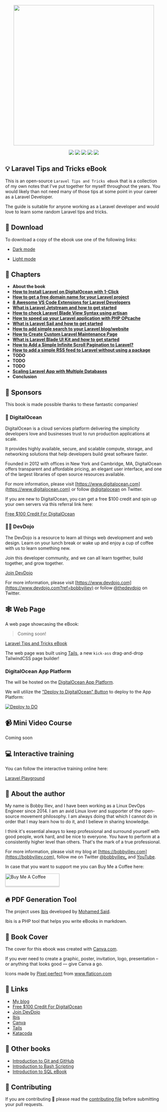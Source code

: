 <p align="center"><img src="https://imgur.com/0YRkNDh.png" height="450" width="auto"></p>

<div align="center">
    <p>
	    <a name="stars"><img src="https://img.shields.io/github/stars/bobbyiliev/laravel-tips-and-tricks-ebook?style=for-the-badge"></a>
	    <a name="forks"><img src="https://img.shields.io/github/forks/bobbyiliev/laravel-tips-and-tricks-ebook?logoColor=green&style=for-the-badge"></a>
	    <a name="contributions"><img src="https://img.shields.io/github/contributors/bobbyiliev/laravel-tips-and-tricks-ebook?logoColor=green&style=for-the-badge"></a>
	    <a name="madeWith"><img src="https://img.shields.io/badge/Made%20with-Markdown-1f425f.svg?style=for-the-badge"></a>
	    <a name="license"><img src="https://img.shields.io/github/license/bobbyiliev/laravel-tips-and-tricks-ebook?style=for-the-badge"></a>
    </p>
</div>

## 💡 Laravel Tips and Tricks eBook

This is an open-source `Laravel Tips and Tricks eBook` that is a collection of my own notes that I've put together for myself throughout the years. You would likely than not need many of those tips at some point in your career as a Laravel Developer.

The guide is suitable for anyone working as a Laravel developer and would love to learn some random Laravel tips and tricks.

## 🚀 Download

To download a copy of the ebook use one of the following links:

* [Dark mode](https://github.com/bobbyiliev/laravel-tips-and-tricks-ebook/raw/main/ebook/en/export/laravel-tips-and-tricks-ebook-dark.pdf)

* [Light mode](https://github.com/bobbyiliev/laravel-tips-and-tricks-ebook/raw/main/ebook/en/export/laravel-tips-and-tricks-ebook-light.pdf)

## 📘 Chapters

* **About the book**
* **[How to Install Laravel on DigitalOcean with 1-Click](https://devdojo.com/bobbyiliev/how-to-install-laravel-on-digitalocean-with-1-click)**
* **[How to get a free domain name for your Laravel project](https://devdojo.com/bobbyiliev/how-to-get-a-free-domain-name-for-your-laravel-project)**
* **[8 Awesome VS Code Extensions for Laravel Developers](https://devdojo.com/bobbyiliev/8-awesome-vs-code-extensions-for-laravel-developers)**
* **[What is Laravel Jetstream and how to get started](https://devdojo.com/bobbyiliev/what-is-laravel-jetstream-and-how-to-get-started)**
* **[How to check Laravel Blade View Syntax using artisan](https://devdojo.com/bobbyiliev/how-to-check-laravel-blade-view-syntax-using-artisan)**
* **[How to speed up your Laravel application with PHP OPcache](https://devdojo.com/bobbyiliev/how-to-speed-up-your-laravel-application-with-php-opcache)**
* **[What is Laravel Sail and how to get started](https://devdojo.com/bobbyiliev/what-is-laravel-sail-and-how-to-get-started)**
* **[How to add simple search to your Laravel blog/website](https://devdojo.com/bobbyiliev/how-to-add-simple-search-to-your-laravel-blogwebsite)**
* **[How to Create Custom Laravel Maintenance Page](https://devdojo.com/bobbyiliev/how-to-create-custom-laravel-maintenance-page)**
* **[What is Laravel Blade UI Kit and how to get started](https://devdojo.com/bobbyiliev/what-is-laravel-blade-ui-kit-and-how-to-get-started)**
* **[How to Add a Simple Infinite Scroll Pagination to Laravel?](https://devdojo.com/bobbyiliev/how-to-add-a-simple-infinite-scroll-pagination-to-laravel)**
* **[How to add a simple RSS feed to Laravel without using a package](https://devdojo.com/bobbyiliev/how-to-add-a-simple-rss-feed-to-laravel-without-using-package)**
* **TODO**
* **TODO**
* **TODO**
* **[Scaling Laravel App with Multiple Databases](https://devdojo.com/bobbyiliev/scaling-laravel-app-with-multiple-databases)**
* **Conclusion**

## 🌟 Sponsors

This book is made possible thanks to these fantastic companies!

### 💙 DigitalOcean

DigitalOcean is a cloud services platform delivering the simplicity developers love and businesses trust to run production applications at scale.

It provides highly available, secure, and scalable compute, storage, and networking solutions that help developers build great software faster.

Founded in 2012 with offices in New York and Cambridge, MA, DigitalOcean offers transparent and affordable pricing, an elegant user interface, and one of the largest libraries of open source resources available.

For more information, please visit [https://www.digitalocean.com](https://www.digitalocean.com) or follow [@digitalocean](https://twitter.com/digitalocean) on Twitter.

If you are new to DigitalOcean, you can get a free $100 credit and spin up your own servers via this referral link here:

[Free $100 Credit For DigitalOcean](https://m.do.co/c/2a9bba940f39)

### 👩‍💻 DevDojo

The DevDojo is a resource to learn all things web development and web design. Learn on your lunch break or wake up and enjoy a cup of coffee with us to learn something new.

Join this developer community, and we can all learn together, build together, and grow together.

[Join DevDojo](https://devdojo.com?ref=bobbyiliev)

For more information, please visit [https://www.devdojo.com](https://www.devdojo.com?ref=bobbyiliev) or follow [@thedevdojo](https://twitter.com/thedevdojo) on Twitter.

## 🕸️ Web Page

A web page showcasing the eBook:

> Coming soon!

[Laravel Tips and Tricks eBook](https://laravel.bobby.sh)

The web page was built using [Tails](http://devdojo.com/tails), a new `kick-ass` drag-and-drop TailwindCSS page builder!

### DigitalOcean App Platform

The will be hosted on the [DigitalOcean App Platform](https://www.digitalocean.com/products/app-platform/).

We will utilize the ["Deploy to DigitalOcean" Button](https://www.digitalocean.com/docs/app-platform/how-to/add-deploy-do-button) to deploy to the App Platform:

[![Deploy to DO](https://mp-assets1.sfo2.digitaloceanspaces.com/deploy-to-do/do-btn-blue.svg)](https://cloud.digitalocean.com/apps/new?repo=https://github.com/bobbyiliev/laravel-tips-and-tricks-ebook/tree/main)

## 📹 Mini Video Course

Coming soon

## 💻 Interactive training

You can follow the interactive training online here:

[Laravel Playground](https://laravelplayground.com/#/)

## 👋 About the author

My name is Bobby Iliev, and I have been working as a Linux DevOps Engineer since 2014. I am an avid Linux lover and supporter of the open-source movement philosophy. I am always doing that which I cannot do in order that I may learn how to do it, and I believe in sharing knowledge.

I think it's essential always to keep professional and surround yourself with good people, work hard, and be nice to everyone. You have to perform at a consistently higher level than others. That's the mark of a true professional.

For more information, please visit my blog at [https://bobbyiliev.com](https://bobbyiliev.com), follow me on Twitter [@bobbyiliev_](https://twitter.com/bobbyiliev_) and [YouTube](https://www.youtube.com/channel/UCQWmdHTeAO0UvaNqve9udRw).

In case that you want to support me you can Buy Me a Coffee here:

<a href="https://www.buymeacoffee.com/bobbyiliev" target="_blank"><img src="https://www.buymeacoffee.com/assets/img/custom_images/orange_img.png" alt="Buy Me A Coffee" style="height: 41px !important;width: 174px !important;box-shadow: 0px 3px 2px 0px rgba(190, 190, 190, 0.5) !important;-webkit-box-shadow: 0px 3px 2px 0px rgba(190, 190, 190, 0.5) !important;" ></a>

## 🔥 PDF Generation Tool

The project uses [Ibis](https://github.com/themsaid/ibis/) developed by [Mohamed Said](https://github.com/themsaid).

Ibis is a PHP tool that helps you write eBooks in markdown.

## 🎨 Book Cover

The cover for this ebook was created with [Canva.com](https://www.canva.com/join/determined-cork-learn).

If you ever need to create a graphic, poster, invitation, logo, presentation – or anything that looks good — give Canva a go.

<div>Icons made by <a href="https://www.flaticon.com/authors/pixel-perfect" title="Pixel perfect">Pixel perfect</a> from <a href="https://www.flaticon.com/" title="Flaticon">www.flaticon.com</a></div>

## 🔗 Links

- [My blog](https://bobbyiliev.com)
- [Free $100 Credit For DigitalOcean](https://m.do.co/c/2a9bba940f39)
- [Join DevDojo](https://devdojo.com?ref=bobbyiliev)
- [Ibis](https://github.com/themsaid/ibis/)
- [Canva](https://www.canva.com/)
- [Tails](http://devdojo.com/tails)
- [Katacoda](https://www.katacoda.com/)

## 📖 Other books

- [Introduction to Git and GitHub](https://github.com/bobbyiliev/introduction-to-git-and-github-ebook)
- [Introduction to Bash Scripting](https://github.com/bobbyiliev/introduction-to-bash-scripting)
- [Introduction to SQL eBook](https://github.com/bobbyiliev/introduction-to-sql)

## 🤲 Contributing

If you are contributing 🍿 please read the [contributing file](CONTRIBUTING.md) before submitting your pull requests.


